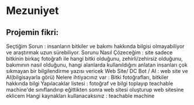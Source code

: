 # Mezuniyet
## Projemin fikri:

Seçtiğim Sorun : insanların bitkiler ve bakımı hakkında bilgisi olmayabiliyor ve araştırmak uzun sürebiliyor.
Sorunu Nasıl Çözeceğim : site sadece bitkinin birkaç fotoğrafı ile hangi bitki olduğunu, zehirli/zehirsiz olduğunu, bakımının nasıl olduğunu, hangi alanlarda kullanıldığını anlatan insanları çok sıkmayan bir bilgilendirme yazısı vericek
Web Site/ DC Bot / AI : web site ve AI(bilgisayarla görü)
Nelere ihtiyacınız var : Bitki fotoğrafları, bitkiler hakkında bilgi
Yapılacaklar listesi : fotoğraf ve bilgi toplayıp teachable machine'de sınıflandırıp eğittikten sonra web sitesi oluşturup web sitesine eklicem
Hangi kaynakları kullanacaksınız : teachable machine

